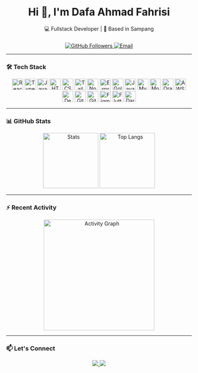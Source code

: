 <h1 align="center">Hi 👋, I'm Dafa Ahmad Fahrisi</h1>
<p align="center">💻 Fullstack Developer | 🏡 Based in Sampang</p>

###

<div align="center">
  <a href="https://github.com/DAFAAHMADFAHRISI" target="_blank">
    <img src="https://img.shields.io/github/followers/DAFAAHMADFAHRISI?label=Follow&style=social" alt="GitHub Followers" />
  </a>
  <a href="mailto:email@example.com">
    <img src="https://img.shields.io/badge/email-contact-blue?style=flat&logo=gmail" alt="Email" />
  </a>
</div>

---

### 🛠️ Tech Stack

<div align="center">
  <!-- Frontend -->
  <img src="https://cdn.jsdelivr.net/gh/devicons/devicon/icons/react/react-original.svg" height="30" alt="React" />
  <img src="https://cdn.jsdelivr.net/gh/devicons/devicon/icons/typescript/typescript-original.svg" height="30" alt="TypeScript" />
  <img src="https://cdn.jsdelivr.net/gh/devicons/devicon/icons/javascript/javascript-original.svg" height="30" alt="JavaScript" />
  <img src="https://cdn.jsdelivr.net/gh/devicons/devicon/icons/html5/html5-original.svg" height="30" alt="HTML" />
  <img src="https://cdn.jsdelivr.net/gh/devicons/devicon/icons/css3/css3-original.svg" height="30" alt="CSS" />
  <img src="https://cdn.jsdelivr.net/gh/devicons/devicon/icons/tailwindcss/tailwindcss-original-wordmark.svg" height="30" alt="Tailwind CSS" />

  <!-- Backend -->
  <img src="https://cdn.jsdelivr.net/gh/devicons/devicon/icons/nodejs/nodejs-original.svg" height="30" alt="Node.js" />
  <img src="https://cdn.jsdelivr.net/gh/devicons/devicon/icons/express/express-original.svg" height="30" alt="Express.js" />
  <img src="https://cdn.jsdelivr.net/gh/devicons/devicon/icons/go/go-original.svg" height="30" alt="Golang" />
  <img src="https://cdn.jsdelivr.net/gh/devicons/devicon/icons/java/java-original.svg" height="30" alt="Java" />

  <!-- Database -->
  <img src="https://cdn.jsdelivr.net/gh/devicons/devicon/icons/mysql/mysql-original.svg" height="30" alt="MySQL" />
  <img src="https://cdn.jsdelivr.net/gh/devicons/devicon/icons/mongodb/mongodb-original.svg" height="30" alt="MongoDB" />
  <img src="https://cdn.jsdelivr.net/gh/devicons/devicon/icons/oracle/oracle-original.svg" height="30" alt="Oracle DB" />

  <!-- DevOps & Cloud -->
  <img src="https://cdn.jsdelivr.net/gh/devicons/devicon/icons/amazonwebservices/amazonwebservices-original-wordmark.svg" height="30" alt="AWS" />
  <img src="https://cdn.jsdelivr.net/gh/devicons/devicon/icons/debian/debian-original.svg" height="30" alt="Debian" />

  <!-- Tools -->
  <img src="https://cdn.jsdelivr.net/gh/devicons/devicon/icons/github/github-original.svg" height="30" alt="GitHub" />
  <img src="https://cdn.jsdelivr.net/gh/devicons/devicon/icons/gitlab/gitlab-original.svg" height="30" alt="GitLab" />
  <img src="https://cdn.jsdelivr.net/gh/devicons/devicon/icons/figma/figma-original.svg" height="30" alt="Figma" />

  <!-- Mobile -->
  <img src="https://cdn.jsdelivr.net/gh/devicons/devicon/icons/flutter/flutter-original.svg" height="30" alt="Flutter" />
  <img src="https://cdn.jsdelivr.net/gh/devicons/devicon/icons/dart/dart-original.svg" height="30" alt="Dart" />
</div>

---

### 📊 GitHub Stats

<div align="center">
  <img src="https://github-readme-stats.vercel.app/api?username=DAFAAHMADFAHRISI&show_icons=true&theme=dracula&count_private=true" height="150" alt="Stats" />
  <img src="https://github-readme-stats.vercel.app/api/top-langs/?username=DAFAAHMADFAHRISI&layout=compact&theme=dracula" height="150" alt="Top Langs" />
</div>

---

### ⚡ Recent Activity

<div align="center">
  <img src="https://github-readme-activity-graph.vercel.app/graph?username=DAFAAHMADFAHRISI&theme=react-dark&area=true&radius=16" height="300" alt="Activity Graph" />
</div>

---

### 📫 Let's Connect

<div align="center">
  <a href="[https://www.linkedin.com/in/dafaahmadfahrisi/](https://www.linkedin.com/in/dafa-ahmad-fahrisi-8bab04365/)" target="_blank">
    <img src="https://img.shields.io/badge/LinkedIn-Dafa_Ahmad_Fahrisi-blue?style=flat&logo=linkedin" />
  </a>
  <a href="mailto:your_email@gmail.com">
    <img src="https://img.shields.io/badge/Gmail-dafamangku@gmail.com-red?style=flat&logo=gmail" />
  </a>
</div>
